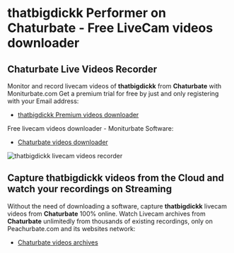# thatbigdickk Performer on Chaturbate - Free LiveCam videos downloader

## Chaturbate Live Videos Recorder

Monitor and record livecam videos of **thatbigdickk** from **Chaturbate** with Moniturbate.com
Get a premium trial for free by just and only registering with your Email address:
* [thatbigdickk Premium videos downloader](https://moniturbate.com/request-demo-licence-key.html)

Free livecam videos downloader - Moniturbate Software:
* [Chaturbate videos downloader](https://moniturbate.com/moniturbate-download-software.html)

![thatbigdickk livecam videos recorder](https://peachurnet.com/templates/moniturbate-software.png)


## Capture thatbigdickk videos from the Cloud and watch your recordings on Streaming

Without the need of downloading a software, capture **thatbigdickk** livecam videos from **Chaturbate** 100% online.
Watch Livecam archives from **Chaturbate** unlimitedly from thousands of existing recordings, only on Peachurbate.com and its websites network:
* [Chaturbate videos archives](https://peachurnet.com/)